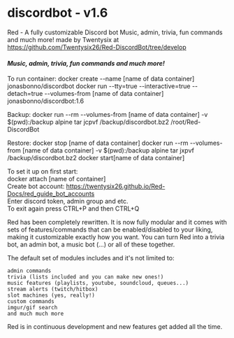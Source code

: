 # discordbot - v1.6
Red - A fully customizable Discord bot
Music, admin, trivia, fun commands and much more!
made by Twentysix at https://github.com/Twentysix26/Red-DiscordBot/tree/develop

#### *Music, admin, trivia, fun commands and much more!*  

To run container:
docker create --name [name of data container] jonasbonno/discordbot
docker run --tty=true --interactive=true --detach=true --volumes-from [name of data container] jonasbonno/discordbot:1.6

Backup:
docker run --rm --volumes-from [name of data container] -v $(pwd):/backup alpine tar jcpvf /backup/discordbot.bz2 /root/Red-DiscordBot

Restore:
docker stop [name of data container]
docker run --rm --volumes-from [name of data container] -v $(pwd):/backup alpine tar jxpvf /backup/discordbot.bz2
docker start[name of data container]

To set it up on first start: 
</br>docker attach [name of container]
</br>Create bot account: https://twentysix26.github.io/Red-Docs/red_guide_bot_accounts
</br>Enter discord token, admin group and etc.
</br>To exit again press CTRL+P and then CTRL+Q

Red has been completely rewritten. It is now fully modular and it comes with sets of features/commands that can be enabled/disabled to your liking, making it customizable exactly how you want.
You can turn Red into a trivia bot, an admin bot, a music bot (...) or all of these together.

The default set of modules includes and it's not limited to:

    admin commands
    trivia (lists included and you can make new ones!)
    music features (playlists, youtube, soundcloud, queues...)
    stream alerts (twitch/hitbox)
    slot machines (yes, really!)
    custom commands
    imgur/gif search
    and much much more

Red is in continuous development and new features get added all the time.
